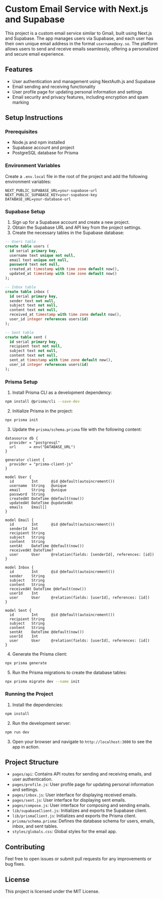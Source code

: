 # Custom Email Service with Next.js and Supabase

This project is a custom email service similar to Gmail, built using Next.js and Supabase. The app manages users via Supabase, and each user has their own unique email address in the format `username@oxy.so`. The platform allows users to send and receive emails seamlessly, offering a personalized and secure email experience.

## Features

- User authentication and management using NextAuth.js and Supabase
- Email sending and receiving functionality
- User profile page for updating personal information and settings
- Email security and privacy features, including encryption and spam marking

## Setup Instructions

### Prerequisites

- Node.js and npm installed
- Supabase account and project
- PostgreSQL database for Prisma

### Environment Variables

Create a `.env.local` file in the root of the project and add the following environment variables:

```
NEXT_PUBLIC_SUPABASE_URL=your-supabase-url
NEXT_PUBLIC_SUPABASE_KEY=your-supabase-key
DATABASE_URL=your-database-url
```

### Supabase Setup

1. Sign up for a Supabase account and create a new project.
2. Obtain the Supabase URL and API key from the project settings.
3. Create the necessary tables in the Supabase database:

```sql
-- Users table
create table users (
  id serial primary key,
  username text unique not null,
  email text unique not null,
  password text not null,
  created_at timestamp with time zone default now(),
  updated_at timestamp with time zone default now()
);

-- Inbox table
create table inbox (
  id serial primary key,
  sender text not null,
  subject text not null,
  content text not null,
  received_at timestamp with time zone default now(),
  user_id integer references users(id)
);

-- Sent table
create table sent (
  id serial primary key,
  recipient text not null,
  subject text not null,
  content text not null,
  sent_at timestamp with time zone default now(),
  user_id integer references users(id)
);
```

### Prisma Setup

1. Install Prisma CLI as a development dependency:

```bash
npm install @prisma/cli --save-dev
```

2. Initialize Prisma in the project:

```bash
npx prisma init
```

3. Update the `prisma/schema.prisma` file with the following content:

```prisma
datasource db {
  provider = "postgresql"
  url      = env("DATABASE_URL")
}

generator client {
  provider = "prisma-client-js"
}

model User {
  id        Int      @id @default(autoincrement())
  username  String   @unique
  email     String   @unique
  password  String
  createdAt DateTime @default(now())
  updatedAt DateTime @updatedAt
  emails    Email[]
}

model Email {
  id        Int      @id @default(autoincrement())
  senderId  Int
  recipient String
  subject   String
  content   String
  sentAt    DateTime @default(now())
  receivedAt DateTime?
  user      User     @relation(fields: [senderId], references: [id])
}

model Inbox {
  id        Int      @id @default(autoincrement())
  sender    String
  subject   String
  content   String
  receivedAt DateTime @default(now())
  userId    Int
  user      User     @relation(fields: [userId], references: [id])
}

model Sent {
  id        Int      @id @default(autoincrement())
  recipient String
  subject   String
  content   String
  sentAt    DateTime @default(now())
  userId    Int
  user      User     @relation(fields: [userId], references: [id])
}
```

4. Generate the Prisma client:

```bash
npx prisma generate
```

5. Run the Prisma migrations to create the database tables:

```bash
npx prisma migrate dev --name init
```

### Running the Project

1. Install the dependencies:

```bash
npm install
```

2. Run the development server:

```bash
npm run dev
```

3. Open your browser and navigate to `http://localhost:3000` to see the app in action.

## Project Structure

- `pages/api`: Contains API routes for sending and receiving emails, and user authentication.
- `pages/profile.js`: User profile page for updating personal information and settings.
- `pages/inbox.js`: User interface for displaying received emails.
- `pages/sent.js`: User interface for displaying sent emails.
- `pages/compose.js`: User interface for composing and sending emails.
- `lib/supabaseClient.js`: Initializes and exports the Supabase client.
- `lib/prismaClient.js`: Initializes and exports the Prisma client.
- `prisma/schema.prisma`: Defines the database schema for users, emails, inbox, and sent tables.
- `styles/globals.css`: Global styles for the email app.

## Contributing

Feel free to open issues or submit pull requests for any improvements or bug fixes.

## License

This project is licensed under the MIT License.
